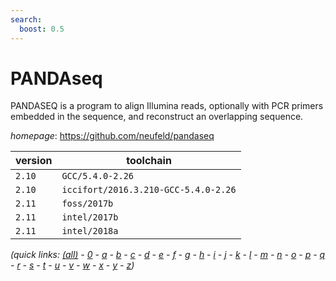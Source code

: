```yaml
---
search:
  boost: 0.5
---
```

# PANDAseq

PANDASEQ is a program to align Illumina reads, optionally with PCR primers embedded     in the sequence, and reconstruct an overlapping sequence.

*homepage*: <https://github.com/neufeld/pandaseq>

version | toolchain
--------|----------
``2.10`` | ``GCC/5.4.0-2.26``
``2.10`` | ``iccifort/2016.3.210-GCC-5.4.0-2.26``
``2.11`` | ``foss/2017b``
``2.11`` | ``intel/2017b``
``2.11`` | ``intel/2018a``


*(quick links: [(all)](../index.md) - [0](../0/index.md) - [a](../a/index.md) - [b](../b/index.md) - [c](../c/index.md) - [d](../d/index.md) - [e](../e/index.md) - [f](../f/index.md) - [g](../g/index.md) - [h](../h/index.md) - [i](../i/index.md) - [j](../j/index.md) - [k](../k/index.md) - [l](../l/index.md) - [m](../m/index.md) - [n](../n/index.md) - [o](../o/index.md) - [p](../p/index.md) - [q](../q/index.md) - [r](../r/index.md) - [s](../s/index.md) - [t](../t/index.md) - [u](../u/index.md) - [v](../v/index.md) - [w](../w/index.md) - [x](../x/index.md) - [y](../y/index.md) - [z](../z/index.md))*

